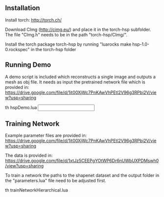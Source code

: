 Installation
------------

Install torch: http://torch.ch/

Download CImg (http://cimg.eu/) and place it in the torch-hsp subfolder. The file "CImg.h" needs to be in the path "torch-hsp/CImg/".

Install the torch package torch-hsp by running "luarocks make hsp-1.0-0.rockspec" in the torch-hsp folder



Running Demo
------------

A demo script is included which reconstructs a single image and outputs a mesh as obj file. It needs as input the pretrained network file which is provided in:
https://drive.google.com/file/d/1it00XjWc7PnKAwVhPEtl2V96g3RPbi2V/view?usp=sharing


th hspDemo.lua <GPU ID> <Trained Network File Name> <Input Image File Name>


Training Network
-----------------

Example parameter files are provided in:
https://drive.google.com/file/d/1it00XjWc7PnKAwVhPEtl2V96g3RPbi2V/view?usp=sharing

The data is provided in:
https://drive.google.com/file/d/1xtJz5CEEPgYOtWP6Dr6nUWbUXPDMswh0/view?usp=sharing

To train a network the paths to the shapenet dataset and the output folder in the "parameters.lua" file need to be adjusted first.

th trainNetworkHierarchical.lua <GPU ID> <Parameter File Name>


